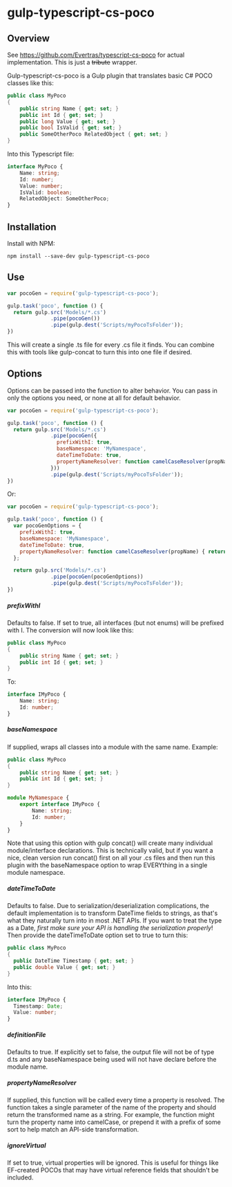 # gulp-typescript-cs-poco

## Overview

See https://github.com/Evertras/typescript-cs-poco for actual implementation.  This is just a ~~tribute~~ wrapper.

Gulp-typescript-cs-poco is a Gulp plugin that translates basic C# POCO classes like this:

```C#
public class MyPoco
{
	public string Name { get; set; }
	public int Id { get; set; }
	public long Value { get; set; }
	public bool IsValid { get; set; }
	public SomeOtherPoco RelatedObject { get; set; }
}
```

Into this Typescript file:

```typescript
interface MyPoco {
	Name: string;
	Id: number;
	Value: number;
	IsValid: boolean;
	RelatedObject: SomeOtherPoco;
}
```

## Installation

Install with NPM:

```shell
npm install --save-dev gulp-typescript-cs-poco
```

## Use

```javascript
var pocoGen = require('gulp-typescript-cs-poco');

gulp.task('poco', function () {
  return gulp.src('Models/*.cs')
              .pipe(pocoGen())
              .pipe(gulp.dest('Scripts/myPocoTsFolder'));
})
```

This will create a single .ts file for every .cs file it finds.  You can combine this with tools like gulp-concat to turn this into one file if desired.

## Options

Options can be passed into the function to alter behavior.  You can pass in only the options you need, or none at all for default behavior.

```javascript
var pocoGen = require('gulp-typescript-cs-poco');

gulp.task('poco', function () {
  return gulp.src('Models/*.cs')
              .pipe(pocoGen({
                prefixWithI: true,
                baseNamespace: 'MyNamespace',
                dateTimeToDate: true,
                propertyNameResolver: function camelCaseResolver(propName) { return propName[0].toLowerCase() + propName.substring(1); }
			  }))
              .pipe(gulp.dest('Scripts/myPocoTsFolder'));
})
```

Or:

```javascript
var pocoGen = require('gulp-typescript-cs-poco');

gulp.task('poco', function () {
  var pocoGenOptions = {
    prefixWithI: true,
    baseNamespace: 'MyNamespace',
    dateTimeToDate: true,
    propertyNameResolver: function camelCaseResolver(propName) { return propName[0].toLowerCase() + propName.substring(1); }
  };

  return gulp.src('Models/*.cs')
              .pipe(pocoGen(pocoGenOptions))
              .pipe(gulp.dest('Scripts/myPocoTsFolder'));
})
```

##### prefixWithI

Defaults to false.  If set to true, all interfaces (but not enums) will be prefixed with I.  The conversion will now look like this:

```C#
public class MyPoco
{
	public string Name { get; set; }
	public int Id { get; set; }
}
```

To:

```typescript
interface IMyPoco {
	Name: string;
	Id: number;
}
```

##### baseNamespace

If supplied, wraps all classes into a module with the same name.  Example:

```C#
public class MyPoco
{
	public string Name { get; set; }
	public int Id { get; set; }
}
```

```typescript
module MyNamespace {
	export interface IMyPoco {
		Name: string;
		Id: number;
	}
}
```

Note that using this option with gulp concat() will create many individual module/interface declarations.  This is technically valid, but if you want a nice, clean version run concat() first on all your .cs files and then run this plugin with the baseNamespace option to wrap EVERYthing in a single module namespace.

##### dateTimeToDate

Defaults to false.  Due to serialization/deserialization complications, the default implementation is to transform DateTime fields to strings, as that's what they naturally turn into in most .NET APIs.  If you want to treat the type as a Date, *first make sure your API is handling the serialization properly*!  Then provide the dateTimeToDate option set to true to turn this:

```C#
public class MyPoco
{
  public DateTime Timestamp { get; set; }
  public double Value { get; set; }
}
```

Into this:

```typescript
interface IMyPoco {
  Timestamp: Date;
  Value: number;
}
```

##### definitionFile

Defaults to true.  If explicitly set to false, the output file will not be of type d.ts and any baseNamespace being used will not have declare before the module name.

##### propertyNameResolver

If supplied, this function will be called every time a property is resolved.  The function takes a single parameter of the name of the property and should return the transformed name as a string.  For example, the function might turn the property name into camelCase, or prepend it with a prefix of some sort to help match an API-side transformation.

##### ignoreVirtual

If set to true, virtual properties will be ignored.  This is useful for things like EF-created POCOs that may have virtual reference fields that shouldn't be included.
